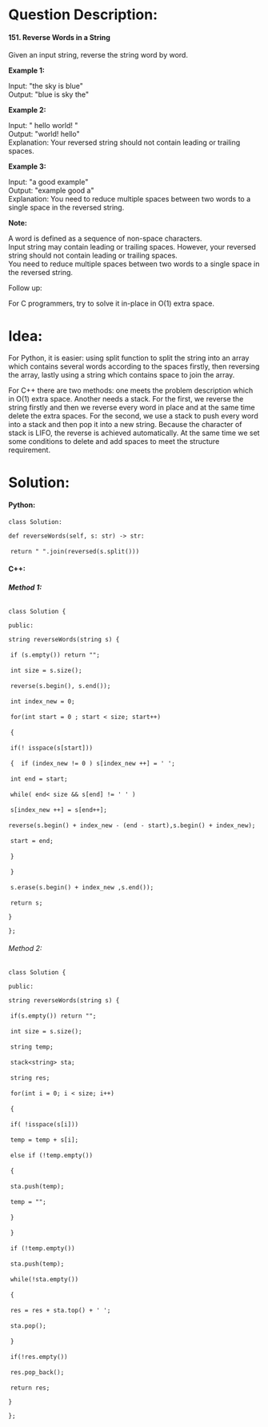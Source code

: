 # Question Description:

#### 151. Reverse Words in a String

Given an input string, reverse the string word by word.

**Example 1:**  

Input: "the sky is blue"  
Output: "blue is sky the"      

**Example 2:**  

Input: "  hello world!  "  
Output: "world! hello"  
Explanation: Your reversed string should not contain leading or trailing spaces.     

**Example 3:**

Input: "a good   example"  
Output: "example good a"  
Explanation: You need to reduce multiple spaces between two words to a single space in the reversed string.  

**Note:**    

A word is defined as a sequence of non-space characters.  
Input string may contain leading or trailing spaces. However, your reversed string should not contain leading or trailing spaces.  
You need to reduce multiple spaces between two words to a single space in the reversed string.  


Follow up:  

For C programmers, try to solve it in-place in O(1) extra space.  

# Idea:

For Python, it is easier: using split function to split the string into an array which contains several words according to the spaces firstly, then reversing the array, lastly using a string which contains space to join the array.

For C++ there are two methods: one meets the problem description which in O(1) extra space. Another  needs a stack. For the first, we reverse the string firstly and then we reverse every word in place and at the same time delete the extra spaces. For the second, we use a stack to push every word into a stack and then pop it into a new string. Because the character of stack is LIFO, the reverse is achieved automatically. At the same time we set some conditions to delete and add spaces to meet the structure requirement.   

# Solution:

#### **Python:**

`class Solution:`

  `def reverseWords(self, s: str) -> str:`

​    `return " ".join(reversed(s.split()))`

#### **C++:**

###### **Method 1:**

`class Solution {`

`public:`

  `string reverseWords(string s) {`

​    `if (s.empty()) return "";`

​    `int size = s.size();`

​    `reverse(s.begin(), s.end());`

​    `int index_new = 0;`

​    `for(int start = 0 ; start < size; start++)`

​    `{`      

​      `if(! isspace(s[start]))`

​      `{  if (index_new != 0 ) s[index_new ++] = ' ';`

​        `int end = start;`

​        `while( end< size && s[end] != ' ' )`     

​          `s[index_new ++] = s[end++];`

​        `reverse(s.begin() + index_new - (end - start),s.begin() + index_new);`

​        `start = end;`        

​      `}`    

​    `}`

​    `s.erase(s.begin() + index_new ,s.end());`

​    `return s;`

  `}`

`};`

###### Method 2:

`class Solution {`

`public:`

  `string reverseWords(string s) {`

​    `if(s.empty()) return "";`

​    `int size = s.size();`

​    `string temp;`

​    `stack<string> sta;`

​    `string res;`

​    `for(int i = 0; i < size; i++)`

​    `{`  

​     `if( !isspace(s[i]))`

​      `temp = temp + s[i];`

​     `else if (!temp.empty())`

​     `{`

​      `sta.push(temp);`

​      `temp = "";`

​     `}`

​    `}`

​    `if (!temp.empty())`

​     `sta.push(temp);`

​    `while(!sta.empty())`

​    `{`

​     `res = res + sta.top() + ' ';`

​     `sta.pop();`

​    `}`

​    `if(!res.empty())`

​     `res.pop_back();`

​    `return res;`

  `}`

`};`
